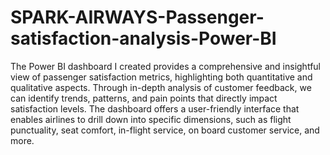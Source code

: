 # SPARK-AIRWAYS-Passenger-satisfaction-analysis-Power-BI
The Power BI dashboard I created provides a comprehensive and insightful view of passenger satisfaction metrics, highlighting both quantitative and qualitative aspects. Through in-depth analysis of customer feedback, we can identify trends, patterns, and pain points that directly impact satisfaction levels. The dashboard offers a user-friendly interface that enables airlines to drill down into specific dimensions, such as flight punctuality, seat comfort, in-flight service, on board customer service, and more. 
